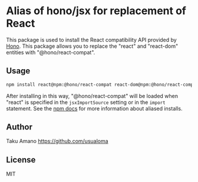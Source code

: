 # Alias of hono/jsx for replacement of React

This package is used to install the React compatibility API provided by [Hono](https://github.com/honojs/hono). This package allows you to replace the "react" and "react-dom" entities with "@hono/react-compat".

## Usage

```bash
npm install react@npm:@hono/react-compat react-dom@npm:@hono/react-compat
```

After installing in this way, "@hono/react-compat" will be loaded when "react" is specified in the `jsxImportSource` setting or in the `import` statement. See the [npm docs](https://docs.npmjs.com/cli/v7/commands/npm-install) for more information about aliased installs.

## Author

Taku Amano <https://github.com/usualoma>

## License

MIT
